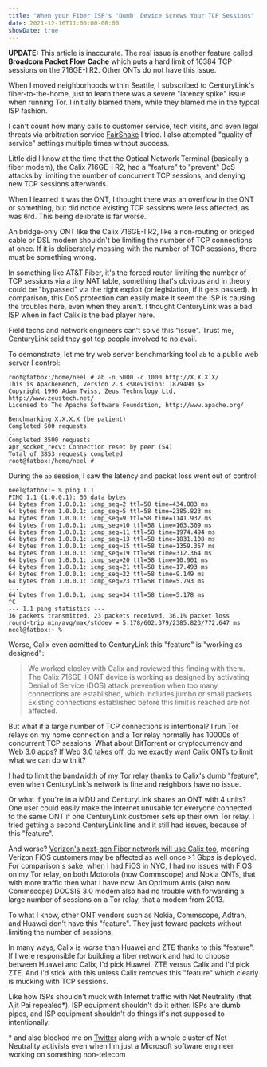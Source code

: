 ```yaml
---
title: "When your Fiber ISP's 'Dumb' Device Screws Your TCP Sessions"
date: 2021-12-16T11:00:00-08:00
showDate: true
---
```


**UPDATE:** This article is inaccurate. The real issue is another feature
called **Broadcom Packet Flow Cache** which puts a hard limit of 16384 TCP
sessions on the 716GE-I R2. Other ONTs do not have this issue.

When I moved neighborhoods within Seattle, I subscribed to CenturyLink's
fiber-to-the-home, just to learn there was a severe "latency spike" issue when
running Tor. I initially blamed them, while they blamed me in the typcal ISP
fashion.

I can't count how many calls to customer service, tech visits, and even legal
threats via arbitration service [FairShake](https://fairshake.com/) I tried.
I also attempted "quality of service" settings multiple times without success.

Little did I know at the time that the Optical Network Terminal (basically a
fiber modem), the Calix 716GE-I R2, had a "feature" to "prevent" DoS attacks
by limiting the number of concurrent TCP sessions, and denying new TCP sessions
afterwards.

When I learned it was the ONT, I thought there was an overflow in the ONT or
something, but did notice existing TCP sessions were less affected, as was
6rd. This being delibrate is far worse.

An bridge-only ONT like the Calix 716GE-I R2, like a non-routing or bridged
cable or DSL modem shouldn't be limiting the number of TCP connections at once.
If it is deliberately messing with the number of TCP sessions, there must be
something wrong.

In something like AT&amp;T Fiber, it's the forced router limiting the number of
TCP sessions via a tiny NAT table, something that's obvious and in theory could
be "bypassed" via the right exploit (or legislation, if it gets passed). In
comparison, this DoS protection can easily make it seem the ISP is causing the
troubles here, even when they aren't. I thought CenturyLink was a bad ISP when
in fact Calix is the bad player here.

Field techs and network engineers can't solve this "issue". Trust me,
CenturyLink said they got top people involved to no avail.

To demonstrate, let me try web server benchmarking tool `ab` to a public web
server I control:

    root@fatbox:/home/neel # ab -n 5000 -c 1000 http://X.X.X.X/
    This is ApacheBench, Version 2.3 <$Revision: 1879490 $>
    Copyright 1996 Adam Twiss, Zeus Technology Ltd, http://www.zeustech.net/
    Licensed to The Apache Software Foundation, http://www.apache.org/

    Benchmarking X.X.X.X (be patient)
    Completed 500 requests
    ..
    Completed 3500 requests
    apr_socket_recv: Connection reset by peer (54)
    Total of 3853 requests completed
    root@fatbox:/home/neel #

During the `ab` session, I saw the latency and packet loss went out of control:

    neel@fatbox:~ % ping 1.1
    PING 1.1 (1.0.0.1): 56 data bytes
    64 bytes from 1.0.0.1: icmp_seq=2 ttl=58 time=434.083 ms
    64 bytes from 1.0.0.1: icmp_seq=5 ttl=58 time=2385.823 ms
    64 bytes from 1.0.0.1: icmp_seq=9 ttl=58 time=1141.932 ms
    64 bytes from 1.0.0.1: icmp_seq=10 ttl=58 time=163.309 ms
    64 bytes from 1.0.0.1: icmp_seq=11 ttl=58 time=1974.494 ms
    64 bytes from 1.0.0.1: icmp_seq=13 ttl=58 time=1831.108 ms
    64 bytes from 1.0.0.1: icmp_seq=15 ttl=58 time=1359.357 ms
    64 bytes from 1.0.0.1: icmp_seq=19 ttl=58 time=312.364 ms
    64 bytes from 1.0.0.1: icmp_seq=20 ttl=58 time=10.901 ms
    64 bytes from 1.0.0.1: icmp_seq=21 ttl=58 time=17.493 ms
    64 bytes from 1.0.0.1: icmp_seq=22 ttl=58 time=9.149 ms
    64 bytes from 1.0.0.1: icmp_seq=23 ttl=58 time=5.793 ms
    ...
    64 bytes from 1.0.0.1: icmp_seq=34 ttl=58 time=5.178 ms
    ^C
    --- 1.1 ping statistics ---
    36 packets transmitted, 23 packets received, 36.1% packet loss
    round-trip min/avg/max/stddev = 5.178/602.379/2385.823/772.647 ms
    neel@fatbox:~ %

Worse, Calix even admitted to CenturyLink this "feature" is "working as designed":

> We worked closley with Calix and reviewed this finding with them. The Calix 716GE-I ONT device is working as designed by activating Denial of Service (DOS) attack prevention when too many connections are established, which includes jumbo or small packets. Existing connections established before this limit is reached are not affected.

But what if a large number of TCP connections is intentional? I run Tor relays
on my home connection and a Tor relay normally has 10000s of concurrent TCP
sessions. What about BitTorrent or cryptocurrency and Web 3.0 apps? If Web 3.0
takes off, do we exactly want Calix ONTs to limit what we can do with it?

I had to limit the bandwidth of my Tor relay thanks to Calix's dumb "feature",
even when CenturyLink's network is fine and neighbors have no issue.

Or what if you're in a MDU and CenturyLink shares an ONT with 4 units? One user
could easily make the Internet unusable for everyone connected to the same ONT
if one CenturyLink customer sets up their own Tor relay. I tried getting a
second CenturyLink line and it still had issues, because of this "feature".

And worse? [Verizon's next-gen Fiber network will use Calix too](https://www.calix.com/about-calix/verizon-deploys-axos.html),
meaning Verizon FiOS customers may be affected as well once >1 Gbps is
deployed. For comparison's sake, when I had FiOS in NYC, I had no issues with
FiOS on my Tor relay, on both Motorola (now Commscope) and Nokia ONTs, that
with more traffic then what I have now. An Optimum Arris (also now Commscope)
DOCSIS 3.0 modem also had no trouble with forwarding a large number of sessions
on a Tor relay, that a modem from 2013.

To what I know, other ONT vendors such as Nokia, Commscope, Adtran, and Huawei
don't have this "feature". They just foward packets without limiting the number
of sessions.

In many ways, Calix is *worse* than Huawei and ZTE thanks to this "feature".
If I were responsible for building a fiber network and had to choose between
Huawei and Calix, I'd pick Huawei. ZTE versus Calix and I'd pick ZTE. And I'd
stick with this unless Calix removes this "feature" which clearly is mucking
with TCP sessions.

Like how ISPs shouldn't muck with Internet traffic with Net Neutrality (that
Ajit Pai repealed\*). ISP equipment shouldn't do it either. ISPs are dumb pipes,
and ISP equipment shouldn't do things it's not supposed to intentionally.

\* and also blocked me on [Twitter](https://twitter.com/_neelc) along with a
whole cluster of Net Neutrality activists even when I'm just a Microsoft
software engineer working on something non-telecom
